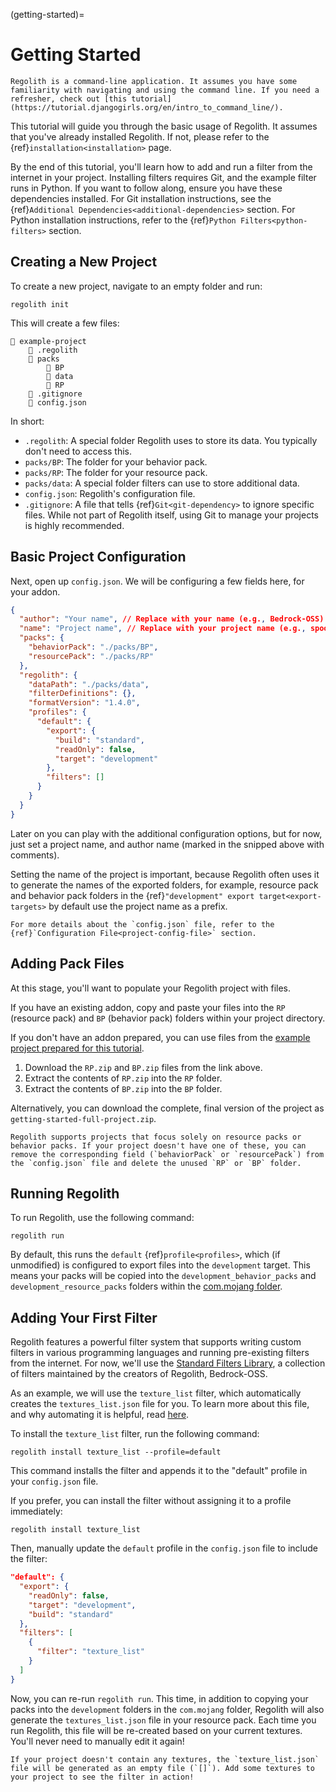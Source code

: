 (getting-started)=
# Getting Started

```{warning}
Regolith is a command-line application. It assumes you have some familiarity with navigating and using the command line. If you need a refresher, check out [this tutorial](https://tutorial.djangogirls.org/en/intro_to_command_line/).
```

This tutorial will guide you through the basic usage of Regolith. It assumes that you've already installed Regolith. If not, please refer to the {ref}`installation<installation>` page.

By the end of this tutorial, you'll learn how to add and run a filter from the internet in your project. Installing filters requires Git, and the example filter runs in Python. If you want to follow along, ensure you have these dependencies installed. For Git installation instructions, see the {ref}`Additional Dependencies<additional-dependencies>` section. For Python installation instructions, refer to the {ref}`Python Filters<python-filters>` section.

## Creating a New Project

To create a new project, navigate to an empty folder and run:
```text
regolith init
```

This will create a few files:
```text
📂 example-project
    📂 .regolith
    📂 packs
        📂 BP
        📂 data
        📂 RP
    📄 .gitignore
    📄 config.json
```

In short:
- `.regolith`: A special folder Regolith uses to store its data. You typically don't need to access this.
- `packs/BP`: The folder for your behavior pack.
- `packs/RP`: The folder for your resource pack.
- `packs/data`: A special folder filters can use to store additional data.
- `config.json`: Regolith's configuration file.
- `.gitignore`: A file that tells {ref}`Git<git-dependency>` to ignore specific files. While not part of Regolith itself, using Git to manage your projects is highly recommended.

## Basic Project Configuration

Next, open up `config.json`. We will be configuring a few fields here, for your addon.

```json
{
  "author": "Your name", // Replace with your name (e.g., Bedrock-OSS)
  "name": "Project name", // Replace with your project name (e.g., spooky_gravestones)
  "packs": {
    "behaviorPack": "./packs/BP",
    "resourcePack": "./packs/RP"
  },
  "regolith": {
    "dataPath": "./packs/data",
    "filterDefinitions": {},
    "formatVersion": "1.4.0",
    "profiles": {
      "default": {
        "export": {
          "build": "standard",
          "readOnly": false,
          "target": "development"
        },
        "filters": []
      }
    }
  }
}
```

Later on you can play with the additional configuration options, but for now, just set a project name, and author name (marked in the snipped above with comments).

Setting the name of the project is important, because Regolith often uses it to generate the names of the exported folders, for example, resource pack and behavior pack folders in the {ref}`"development" export target<export-targets>` by default use the project name as a prefix.

```{note}
For more details about the `config.json` file, refer to the {ref}`Configuration File<project-config-file>` section.
```


## Adding Pack Files

At this stage, you'll want to populate your Regolith project with files.

If you have an existing addon, copy and paste your files into the `RP` (resource pack) and `BP` (behavior pack) folders within your project directory.

If you don't have an addon prepared, you can use files from the [example project prepared for this tutorial](https://github.com/Bedrock-OSS/regolith-docs-tutorial-resources/releases/tag/1.4.1-getting-started).

1. Download the `RP.zip` and `BP.zip` files from the link above.
2. Extract the contents of `RP.zip` into the `RP` folder.
3. Extract the contents of `BP.zip` into the `BP` folder.

Alternatively, you can download the complete, final version of the project as `getting-started-full-project.zip`.

```{note}
Regolith supports projects that focus solely on resource packs or behavior packs. If your project doesn't have one of these, you can remove the corresponding field (`behaviorPack` or `resourcePack`) from the `config.json` file and delete the unused `RP` or `BP` folder.
```

## Running Regolith

To run Regolith, use the following command:
```text
regolith run
```
By default, this runs the `default` {ref}`profile<profiles>`, which (if unmodified) is configured to export files into the `development` target. This means your packs will be copied into the `development_behavior_packs` and `development_resource_packs` folders within the [com.mojang folder](https://wiki.bedrock.dev/guide/project-setup.html#the-com-mojang-folder).

## Adding Your First Filter

Regolith features a powerful filter system that supports writing custom filters in various programming languages and running pre-existing filters from the internet. For now, we'll use the [Standard Filters Library](https://github.com/Bedrock-OSS/regolith-filter-resolver?tab=readme-ov-file#standard-filters), a collection of filters maintained by the creators of Regolith, Bedrock-OSS.

As an example, we will use the `texture_list` filter, which automatically creates the `textures_list.json` file for you. To learn more about this file, and why automating it is helpful, read [here](https://wiki.bedrock.dev/concepts/textures-list.html).

To install the `texture_list` filter, run the following command:
```text
regolith install texture_list --profile=default
```
This command installs the filter and appends it to the "default" profile in your `config.json` file.

If you prefer, you can install the filter without assigning it to a profile immediately:
```text
regolith install texture_list
```

Then, manually update the `default` profile in the `config.json` file to include the filter:
```json
"default": {
  "export": {
    "readOnly": false,
    "target": "development",
    "build": "standard"
  },
  "filters": [
    {
      "filter": "texture_list"
    }
  ]
}
```

Now, you can re-run `regolith run`. This time, in addition to copying your packs into the `development` folders in the `com.mojang` folder, Regolith will also generate the `textures_list.json` file in your resource pack. Each time you run Regolith, this file will be re-created based on your current textures. You'll never need to manually edit it again!

```{warning}
If your project doesn't contain any textures, the `texture_list.json` file will be generated as an empty file (`[]`). Add some textures to your project to see the filter in action!
```

